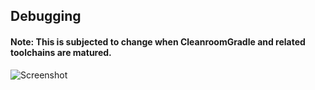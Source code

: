 ## Debugging

#### Note: This is subjected to change when CleanroomGradle and related toolchains are matured.

![Screenshot](https://i.imgur.com/5CGzcpa.png)

